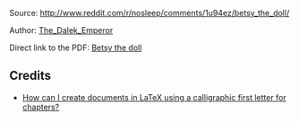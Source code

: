 Source: http://www.reddit.com/r/nosleep/comments/1u94ez/betsy_the_doll/

Author: [The_Dalek_Emperor](http://www.reddit.com/user/The_Dalek_Emperor)

Direct link to the PDF: [Betsy the doll](https://github.com/MartinThoma/free-books/blob/master/The-Dalek-Emperor/Betsy-the-Doll/Betsy-the-Doll.pdf?raw=true)

## Credits

* [How can I create documents in LaTeX using a calligraphic first letter for chapters?](http://tex.stackexchange.com/q/769/5645)